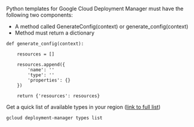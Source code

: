 Python templates for Google Cloud Deployment Manager must have the following two components:

* A method called GenerateConfig(context) or generate_config(context)
* Method must return a dictionary

```
def generate_config(context):

    resources = []

    resources.append({
        'name': ''
        'type': ''
        'properties': {}
    })

    return {'resources': resources}

```

Get a quick list of available types in your region ([link to full list](https://cloud.google.com/deployment-manager/docs/configuration/supported-resource-types))

`gcloud deployment-manager types list`